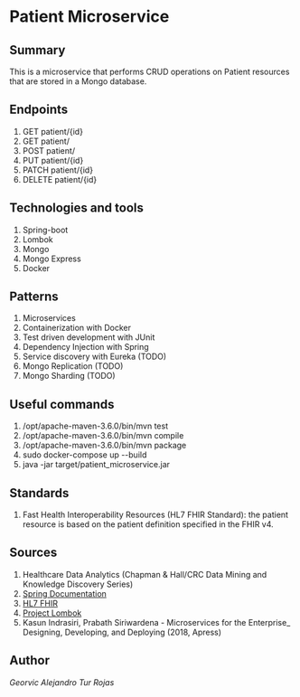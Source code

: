# Patient Microservice

## Summary

This is a microservice that performs CRUD operations on Patient resources that are stored in a Mongo database.

## Endpoints

1. GET patient/{id}
2. GET patient/
3. POST patient/
4. PUT patient/{id}
5. PATCH patient/{id}
6. DELETE patient/{id}

## Technologies and tools

1. Spring-boot
2. Lombok
3. Mongo
4. Mongo Express
5. Docker

## Patterns

1. Microservices
2. Containerization with Docker
3. Test driven development with JUnit
4. Dependency Injection with Spring
5. Service discovery with Eureka (TODO)
6. Mongo Replication (TODO)
7. Mongo Sharding (TODO)

## Useful commands

1. /opt/apache-maven-3.6.0/bin/mvn test
2. /opt/apache-maven-3.6.0/bin/mvn compile
3. /opt/apache-maven-3.6.0/bin/mvn package
4. sudo docker-compose up --build
5. java -jar target/patient_microservice.jar

## Standards

1. Fast Health Interoperability Resources (HL7 FHIR Standard): the patient resource is based on the patient definition specified in the FHIR v4.

## Sources

1. Healthcare Data Analytics (Chapman & Hall/CRC Data Mining and Knowledge Discovery Series)
2. [Spring Documentation](https://docs.spring.io)
3. [HL7 FHIR](https://www.hl7.org/fhir/)
4. [Project Lombok](https://projectlombok.org/)
5. Kasun Indrasiri, Prabath Siriwardena - Microservices for the Enterprise_ Designing, Developing, and Deploying (2018, Apress)

## Author

*Georvic Alejandro Tur Rojas*